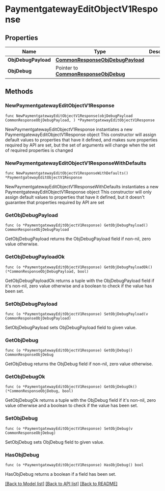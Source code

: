 # PaymentgatewayEditObjectV1Response

## Properties

Name | Type | Description | Notes
------------ | ------------- | ------------- | -------------
**ObjDebugPayload** | [**CommonResponseObjDebugPayload**](CommonResponseObjDebugPayload.md) |  | 
**ObjDebug** | Pointer to [**CommonResponseObjDebug**](CommonResponseObjDebug.md) |  | [optional] 

## Methods

### NewPaymentgatewayEditObjectV1Response

`func NewPaymentgatewayEditObjectV1Response(objDebugPayload CommonResponseObjDebugPayload, ) *PaymentgatewayEditObjectV1Response`

NewPaymentgatewayEditObjectV1Response instantiates a new PaymentgatewayEditObjectV1Response object
This constructor will assign default values to properties that have it defined,
and makes sure properties required by API are set, but the set of arguments
will change when the set of required properties is changed

### NewPaymentgatewayEditObjectV1ResponseWithDefaults

`func NewPaymentgatewayEditObjectV1ResponseWithDefaults() *PaymentgatewayEditObjectV1Response`

NewPaymentgatewayEditObjectV1ResponseWithDefaults instantiates a new PaymentgatewayEditObjectV1Response object
This constructor will only assign default values to properties that have it defined,
but it doesn't guarantee that properties required by API are set

### GetObjDebugPayload

`func (o *PaymentgatewayEditObjectV1Response) GetObjDebugPayload() CommonResponseObjDebugPayload`

GetObjDebugPayload returns the ObjDebugPayload field if non-nil, zero value otherwise.

### GetObjDebugPayloadOk

`func (o *PaymentgatewayEditObjectV1Response) GetObjDebugPayloadOk() (*CommonResponseObjDebugPayload, bool)`

GetObjDebugPayloadOk returns a tuple with the ObjDebugPayload field if it's non-nil, zero value otherwise
and a boolean to check if the value has been set.

### SetObjDebugPayload

`func (o *PaymentgatewayEditObjectV1Response) SetObjDebugPayload(v CommonResponseObjDebugPayload)`

SetObjDebugPayload sets ObjDebugPayload field to given value.


### GetObjDebug

`func (o *PaymentgatewayEditObjectV1Response) GetObjDebug() CommonResponseObjDebug`

GetObjDebug returns the ObjDebug field if non-nil, zero value otherwise.

### GetObjDebugOk

`func (o *PaymentgatewayEditObjectV1Response) GetObjDebugOk() (*CommonResponseObjDebug, bool)`

GetObjDebugOk returns a tuple with the ObjDebug field if it's non-nil, zero value otherwise
and a boolean to check if the value has been set.

### SetObjDebug

`func (o *PaymentgatewayEditObjectV1Response) SetObjDebug(v CommonResponseObjDebug)`

SetObjDebug sets ObjDebug field to given value.

### HasObjDebug

`func (o *PaymentgatewayEditObjectV1Response) HasObjDebug() bool`

HasObjDebug returns a boolean if a field has been set.


[[Back to Model list]](../README.md#documentation-for-models) [[Back to API list]](../README.md#documentation-for-api-endpoints) [[Back to README]](../README.md)


